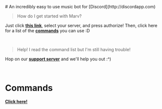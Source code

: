 <link rel="shortcut icon" type="image/png" href="favicon.png">
# An incredibly easy to use music bot for [Discord](http://discordapp.com)

<br>

> How do I get started with Marv?

Just click [**this link**](https://discordapp.com/oauth2/authorize?scope=bot&client_id=234395307759108106&permissions=3525697), select your server, and press authorize! Then, click here for a list of the [**commands**](/marv/commands) you can use :D

<br>

> Help! I read the command list but I'm still having trouble!

Hop on our [**support server**](https://discord.gg/WmDyx7C) and we'll help you out :^)

<br>

# Commands

[**Click here!**](/marv/commands)
